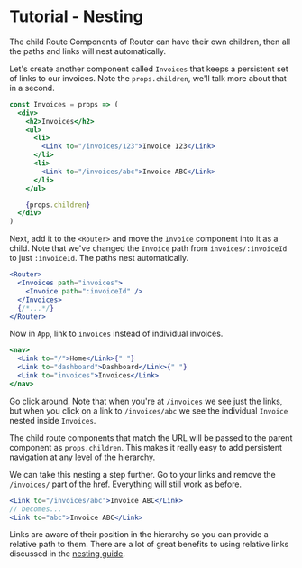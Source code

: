 # Tutorial - Nesting

The child Route Components of Router can have their own children, then all the paths and links will nest automatically.

Let's create another component called `Invoices` that keeps a persistent set of links to our invoices. Note the `props.children`, we'll talk more about that in a second.

```jsx
const Invoices = props => (
  <div>
    <h2>Invoices</h2>
    <ul>
      <li>
        <Link to="/invoices/123">Invoice 123</Link>
      </li>
      <li>
        <Link to="/invoices/abc">Invoice ABC</Link>
      </li>
    </ul>

    {props.children}
  </div>
)
```

Next, add it to the `<Router>` and move the `Invoice` component into it as a child. Note that we've changed the `Invoice` path from `invoices/:invoiceId` to just `:invoiceId`. The paths nest automatically.

```jsx
<Router>
  <Invoices path="invoices">
    <Invoice path=":invoiceId" />
  </Invoices>
  {/*...*/}
</Router>
```

Now in `App`, link to `invoices` instead of individual invoices.

```jsx
<nav>
  <Link to="/">Home</Link>{" "}
  <Link to="dashboard">Dashboard</Link>{" "}
  <Link to="invoices">Invoices</Link>
</nav>
```

Go click around. Note that when you're at `/invoices` we see just the links, but when you click on a link to `/invoices/abc` we see the individual `Invoice` nested inside `Invoices`.

The child route components that match the URL will be passed to the parent component as `props.children`. This makes it really easy to add persistent navigation at any level of the hierarchy.

We can take this nesting a step further. Go to your links and remove the `/invoices/` part of the href. Everything will still work as before.

```jsx
<Link to="/invoices/abc">Invoice ABC</Link>
// becomes...
<Link to="abc">Invoice ABC</Link>
```

Links are aware of their position in the hierarchy so you can provide a relative path to them. There are a lot of great benefits to using relative links discussed in the [nesting guide](../nesting).
